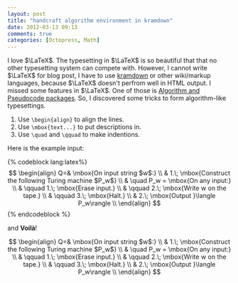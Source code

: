 ```yaml
---
layout: post
title: "handcraft algorithm environment in kramdown"
date: 2012-03-13 09:13
comments: true
categories: [Octopress, Math]
---
```


I love $\LaTeX$. The typesetting in $\LaTeX$ is so beautiful that that no other
typesetting system can compete with. However, I cannot write $\LaTeX$ for blog
post, I have to use [kramdown](http://kramdown.rubyforge.org/) or other
wiki/markup languages, because $\LaTeX$ doesn't perfrom well in HTML output.  I
missed some features in $\LaTeX$. One of those is [Algorithm and Pseudocode
packages](http://en.wikibooks.org/wiki/LaTeX/Algorithms_and_Pseudocode).  So, I
discovered some tricks to form algorithm-like typesettings.

1. Use `\begin{align}` to align the lines.
2. Use `\mbox{text...}` to put descriptions in.
3. Use `\quad` and `\qquad` to make indentions.

Here is the example input:

{% codeblock lang:latex%}
$$
\begin{align}
   Q=& \mbox{On input string $w$:} \\
     & 1.\; \mbox{Construct the following Turing machine $P_w$} \\
     & \quad    P_w = \mbox{On any input:} \\
     & \qquad   1.\; \mbox{Erase input.} \\
     & \qquad   2.\; \mbox{Write w on the tape.} \\
     & \qquad   3.\; \mbox{Halt.}  \\
     & 2.\; \mbox{Output }\langle P_w\rangle  \\
\end{align}
$$
{% endcodeblock %}

and **Voilà**!

$$
\begin{align}
   Q=& \mbox{On input string $w$:} \\
     & 1.\; \mbox{Construct the following Turing machine $P_w$} \\
     & \quad    P_w = \mbox{On any input:} \\
     & \qquad   1.\; \mbox{Erase input.} \\
     & \qquad   2.\; \mbox{Write w on the tape.} \\
     & \qquad   3.\; \mbox{Halt.}  \\
     & 2.\; \mbox{Output }\langle P_w\rangle  \\
\end{align}
$$

